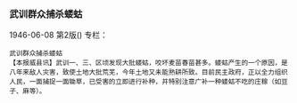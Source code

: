 ### 武训群众捕杀蝼蛄

1946-06-08
第2版()
专栏：

    武训群众捕杀蝼蛄
    【本报威县讯】武训一、三、区顷发现大批蝼蛄，咬坏麦苗春苗甚多。蝼蛄产生的一个原因，是八年来敌人灾害，致使土地大批荒芜，今年土地又未能熟耕所致。目前民主政府，正以全力组织人民，一面捕捉一面锄草，已受害的立即进行补种，并特别注意广补一种蝼蛄不吃的庄稼（如豆子、麻等）。
